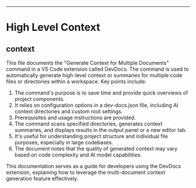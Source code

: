 

  ---
# High Level Context
## context
This file documents the "Generate Context for Multiple Documents" command in a VS Code extension called DevDocs. The command is used to automatically generate high-level context or summaries for multiple code files or directories within a workspace. Key points include:

1. The command's purpose is to save time and provide quick overviews of project components.
2. It relies on configuration options in a dev-docs.json file, including AI context directories and custom root settings.
3. Prerequisites and usage instructions are provided.
4. The command scans specified directories, generates context summaries, and displays results in the output panel or a new editor tab.
5. It's useful for understanding project structure and individual file purposes, especially in large codebases.
6. The document notes that the quality of generated context may vary based on code complexity and AI model capabilities.

This documentation serves as a guide for developers using the DevDocs extension, explaining how to leverage the multi-document context generation feature effectively.

  